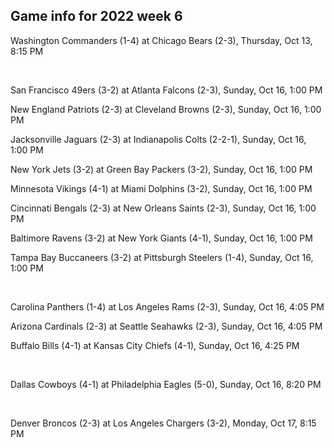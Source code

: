 ## Game info for 2022 week 6
Washington Commanders (1-4) at Chicago Bears (2-3), Thursday, Oct 13, 8:15 PM


<br/>

San Francisco 49ers (3-2) at Atlanta Falcons (2-3), Sunday, Oct 16, 1:00 PM

New England Patriots (2-3) at Cleveland Browns (2-3), Sunday, Oct 16, 1:00 PM

Jacksonville Jaguars (2-3) at Indianapolis Colts (2-2-1), Sunday, Oct 16, 1:00 PM

New York Jets (3-2) at Green Bay Packers (3-2), Sunday, Oct 16, 1:00 PM

Minnesota Vikings (4-1) at Miami Dolphins (3-2), Sunday, Oct 16, 1:00 PM

Cincinnati Bengals (2-3) at New Orleans Saints (2-3), Sunday, Oct 16, 1:00 PM

Baltimore Ravens (3-2) at New York Giants (4-1), Sunday, Oct 16, 1:00 PM

Tampa Bay Buccaneers (3-2) at Pittsburgh Steelers (1-4), Sunday, Oct 16, 1:00 PM


<br/>

Carolina Panthers (1-4) at Los Angeles Rams (2-3), Sunday, Oct 16, 4:05 PM

Arizona Cardinals (2-3) at Seattle Seahawks (2-3), Sunday, Oct 16, 4:05 PM

Buffalo Bills (4-1) at Kansas City Chiefs (4-1), Sunday, Oct 16, 4:25 PM


<br/>

Dallas Cowboys (4-1) at Philadelphia Eagles (5-0), Sunday, Oct 16, 8:20 PM


<br/>

Denver Broncos (2-3) at Los Angeles Chargers (3-2), Monday, Oct 17, 8:15 PM

